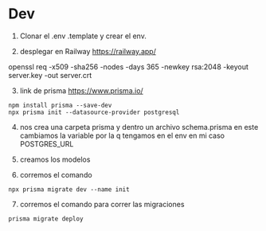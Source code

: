 # Dev
1. Clonar el .env .template y crear el env.

2. desplegar en Railway  https://railway.app/

openssl req -x509 -sha256 -nodes -days 365 -newkey rsa:2048 -keyout server.key -out server.crt

3. link de prisma https://www.prisma.io/

```
npm install prisma --save-dev
npx prisma init --datasource-provider postgresql
```

4. nos crea una carpeta prisma y dentro un archivo schema.prisma en este cambiamos la variable por la q tengamos en el env en mi caso POSTGRES_URL

5. creamos los modelos 

6. corremos el comando

``` 
npx prisma migrate dev --name init
```

7. corremos el comando para correr las migraciones 

``` 
prisma migrate deploy
```